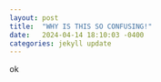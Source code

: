 ```yaml
---
layout: post
title:  "WHY IS THIS SO CONFUSING!"
date:   2024-04-14 18:10:03 -0400
categories: jekyll update
---
```

ok

